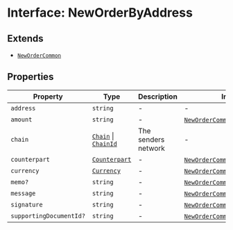 # Interface: NewOrderByAddress

## Extends

- [`NewOrderCommon`](/docs/packages/sdk/interfaces/NewOrderCommon.md)

## Properties

| Property | Type | Description | Inherited from | Defined in |
| ------ | ------ | ------ | ------ | ------ |
| `address` | `string` | - | - | [types.ts:442](https://github.com/monerium/js-monorepo/blob/main/packages/sdk/src/types.ts#L442) |
| `amount` | `string` | - | [`NewOrderCommon`](/docs/packages/sdk/interfaces/NewOrderCommon.md).`amount` | [types.ts:433](https://github.com/monerium/js-monorepo/blob/main/packages/sdk/src/types.ts#L433) |
| `chain` | [`Chain`](/docs/packages/sdk/type-aliases/Chain.md) \| [`ChainId`](/docs/packages/sdk/type-aliases/ChainId.md) | The senders network | - | [types.ts:444](https://github.com/monerium/js-monorepo/blob/main/packages/sdk/src/types.ts#L444) |
| `counterpart` | [`Counterpart`](/docs/packages/sdk/interfaces/Counterpart.md) | - | [`NewOrderCommon`](/docs/packages/sdk/interfaces/NewOrderCommon.md).`counterpart` | [types.ts:436](https://github.com/monerium/js-monorepo/blob/main/packages/sdk/src/types.ts#L436) |
| `currency` | [`Currency`](/docs/packages/sdk/enumerations/Currency.md) | - | [`NewOrderCommon`](/docs/packages/sdk/interfaces/NewOrderCommon.md).`currency` | [types.ts:435](https://github.com/monerium/js-monorepo/blob/main/packages/sdk/src/types.ts#L435) |
| `memo?` | `string` | - | [`NewOrderCommon`](/docs/packages/sdk/interfaces/NewOrderCommon.md).`memo` | [types.ts:438](https://github.com/monerium/js-monorepo/blob/main/packages/sdk/src/types.ts#L438) |
| `message` | `string` | - | [`NewOrderCommon`](/docs/packages/sdk/interfaces/NewOrderCommon.md).`message` | [types.ts:437](https://github.com/monerium/js-monorepo/blob/main/packages/sdk/src/types.ts#L437) |
| `signature` | `string` | - | [`NewOrderCommon`](/docs/packages/sdk/interfaces/NewOrderCommon.md).`signature` | [types.ts:434](https://github.com/monerium/js-monorepo/blob/main/packages/sdk/src/types.ts#L434) |
| `supportingDocumentId?` | `string` | - | [`NewOrderCommon`](/docs/packages/sdk/interfaces/NewOrderCommon.md).`supportingDocumentId` | [types.ts:439](https://github.com/monerium/js-monorepo/blob/main/packages/sdk/src/types.ts#L439) |
